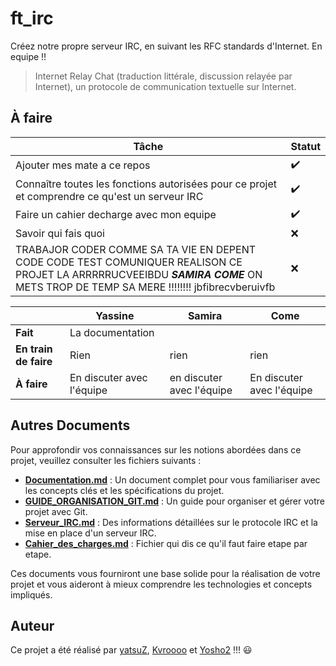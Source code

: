 # ft_irc

Créez notre propre serveur IRC, en suivant les RFC standards d'Internet. En equipe !!


> Internet Relay Chat (traduction littérale, discussion relayée par Internet), un protocole de communication textuelle sur Internet.

## À faire

| Tâche | Statut |
|-------|--------|
| Ajouter mes mate a ce repos | ✔️ |
| Connaître toutes les fonctions autorisées pour ce projet et comprendre ce qu'est un serveur IRC | ✔️ |
| Faire un cahier decharge avec mon equipe | ✔️ |
| Savoir qui fais quoi | ❌ |
| TRABAJOR CODER COMME SA TA VIE EN DEPENT CODE CODE TEST COMUNIQUER REALISON CE PROJET LA ARRRRRUCVEEIBDU ***SAMIRA COME*** ON METS TROP DE TEMP SA MERE !!!!!!!! jbfibrecvberuivfb | ❌ |


|                       | Yassine                   | Samira                    | Come                       |
|-----------------------|---------------------------|---------------------------|---------------------------|
| **Fait**              | La documentation          |                           |                           |
| **En train de faire** | Rien                      | rien                      | rien                      |
| **À faire**           | En discuter avec l'équipe | en discuter avec l'équipe | En discuter avec l'équipe |

## Autres Documents

Pour approfondir vos connaissances sur les notions abordées dans ce projet, veuillez consulter les fichiers suivants :

- **[Documentation.md](./documentation/Documentation.md)** : Un document complet pour vous familiariser avec les concepts clés et les spécifications du projet.
- **[GUIDE_ORGANISATION_GIT.md](./documentation/GUIDE_ORGANISATION_GIT.md)** : Un guide pour organiser et gérer votre projet avec Git.
- **[Serveur_IRC.md](./documentation/Serveur_IRC.md)** : Des informations détaillées sur le protocole IRC et la mise en place d'un serveur IRC.
- **[Cahier_des_charges.md](./documentation/Cahier_des_charges.md)** : Fichier qui dis ce qu'il faut faire etape par etape.

Ces documents vous fourniront une base solide pour la réalisation de votre projet et vous aideront à mieux comprendre les technologies et concepts impliqués.

## Auteur

Ce projet a été réalisé par [yatsuZ](https://github.com/yatsuZ), [Kvroooo](https://github.com/Kvroooo) et [Yosho2](https://github.com/Yosho2) !!! :smiley:

